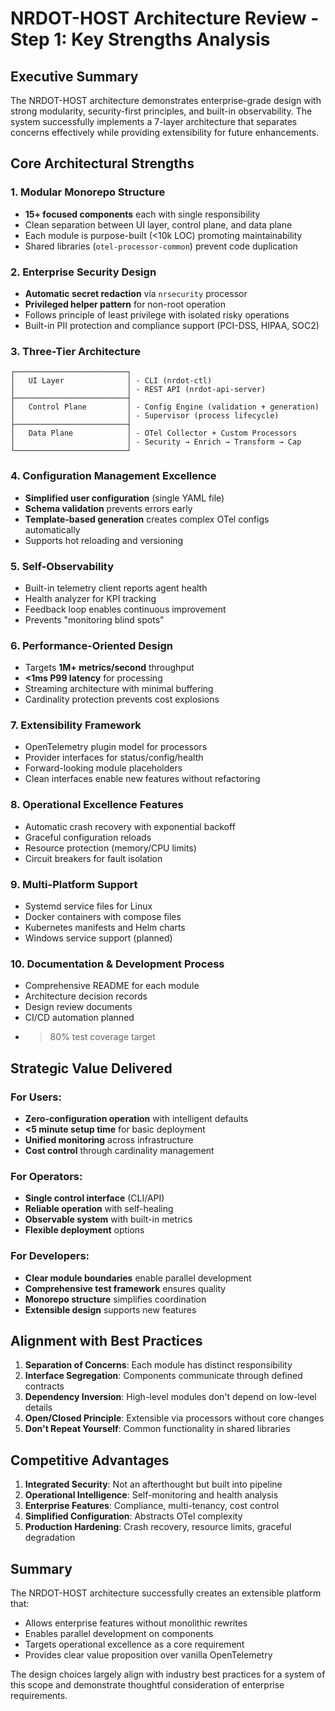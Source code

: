 # NRDOT-HOST Architecture Review - Step 1: Key Strengths Analysis

## Executive Summary
The NRDOT-HOST architecture demonstrates enterprise-grade design with strong modularity, security-first principles, and built-in observability. The system successfully implements a 7-layer architecture that separates concerns effectively while providing extensibility for future enhancements.

## Core Architectural Strengths

### 1. **Modular Monorepo Structure**
- **15+ focused components** each with single responsibility
- Clean separation between UI layer, control plane, and data plane
- Each module is purpose-built (<10k LOC) promoting maintainability
- Shared libraries (`otel-processor-common`) prevent code duplication

### 2. **Enterprise Security Design**
- **Automatic secret redaction** via `nrsecurity` processor
- **Privileged helper pattern** for non-root operation
- Follows principle of least privilege with isolated risky operations
- Built-in PII protection and compliance support (PCI-DSS, HIPAA, SOC2)

### 3. **Three-Tier Architecture**
```
┌─────────────────────────┐
│   UI Layer              │ - CLI (nrdot-ctl)
│                         │ - REST API (nrdot-api-server)  
├─────────────────────────┤
│   Control Plane         │ - Config Engine (validation + generation)
│                         │ - Supervisor (process lifecycle)
├─────────────────────────┤
│   Data Plane            │ - OTel Collector + Custom Processors
│                         │ - Security → Enrich → Transform → Cap
└─────────────────────────┘
```

### 4. **Configuration Management Excellence**
- **Simplified user configuration** (single YAML file)
- **Schema validation** prevents errors early
- **Template-based generation** creates complex OTel configs automatically
- Supports hot reloading and versioning

### 5. **Self-Observability**
- Built-in telemetry client reports agent health
- Health analyzer for KPI tracking
- Feedback loop enables continuous improvement
- Prevents "monitoring blind spots"

### 6. **Performance-Oriented Design**
- Targets **1M+ metrics/second** throughput
- **<1ms P99 latency** for processing
- Streaming architecture with minimal buffering
- Cardinality protection prevents cost explosions

### 7. **Extensibility Framework**
- OpenTelemetry plugin model for processors
- Provider interfaces for status/config/health
- Forward-looking module placeholders
- Clean interfaces enable new features without refactoring

### 8. **Operational Excellence Features**
- Automatic crash recovery with exponential backoff
- Graceful configuration reloads
- Resource protection (memory/CPU limits)
- Circuit breakers for fault isolation

### 9. **Multi-Platform Support**
- Systemd service files for Linux
- Docker containers with compose files
- Kubernetes manifests and Helm charts
- Windows service support (planned)

### 10. **Documentation & Development Process**
- Comprehensive README for each module
- Architecture decision records
- Design review documents
- CI/CD automation planned
- >80% test coverage target

## Strategic Value Delivered

### For Users:
- **Zero-configuration operation** with intelligent defaults
- **<5 minute setup time** for basic deployment
- **Unified monitoring** across infrastructure
- **Cost control** through cardinality management

### For Operators:
- **Single control interface** (CLI/API)
- **Reliable operation** with self-healing
- **Observable system** with built-in metrics
- **Flexible deployment** options

### For Developers:
- **Clear module boundaries** enable parallel development
- **Comprehensive test framework** ensures quality
- **Monorepo structure** simplifies coordination
- **Extensible design** supports new features

## Alignment with Best Practices

1. **Separation of Concerns**: Each module has distinct responsibility
2. **Interface Segregation**: Components communicate through defined contracts
3. **Dependency Inversion**: High-level modules don't depend on low-level details
4. **Open/Closed Principle**: Extensible via processors without core changes
5. **Don't Repeat Yourself**: Common functionality in shared libraries

## Competitive Advantages

1. **Integrated Security**: Not an afterthought but built into pipeline
2. **Operational Intelligence**: Self-monitoring and health analysis
3. **Enterprise Features**: Compliance, multi-tenancy, cost control
4. **Simplified Configuration**: Abstracts OTel complexity
5. **Production Hardening**: Crash recovery, resource limits, graceful degradation

## Summary

The NRDOT-HOST architecture successfully creates an extensible platform that:
- Allows enterprise features without monolithic rewrites
- Enables parallel development on components  
- Targets operational excellence as a core requirement
- Provides clear value proposition over vanilla OpenTelemetry

The design choices largely align with industry best practices for a system of this scope and demonstrate thoughtful consideration of enterprise requirements.
